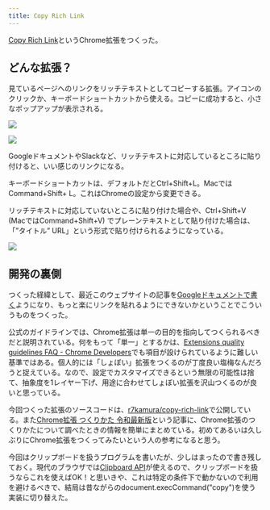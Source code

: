 ```yaml
---
title: Copy Rich Link
---
```

[Copy Rich Link](https://chrome.google.com/webstore/detail/copy-rich-link/hikiamlgpdcabppakpmemaofmkgknpea)というChrome拡張をつくった。

どんな拡張？
------

見ているページへのリンクをリッチテキストとしてコピーする拡張。アイコンのクリックか、キーボードショートカットから使える。コピーに成功すると、小さなポップアップが表示される。

![](https://lh4.googleusercontent.com/H9OYtNY2veHNJV9iNa9lIqym2G_NayMfcGMSpqHTVSL8UzMo3f-DGgPbTr9YAxD0I-gNoVWz2bF-uP4_5CSErfFZY8tTlPwvcpGwUoqqimM2gyuOuwMZF1zbIBmpkgtvtYN3Jg0MYcEiO7nbnz-LonMUobM1LvfpNytjWTRy8eugxzcVlX8eTvlpQBQE)

![](https://lh4.googleusercontent.com/i4HLv06ZoCMJf1qXZZAdrwjKF15B3V3MiEigHFGIgz0SdKYIV7L-5uvwrf0LwSCpWJjZ_4PCUGnZnAB81vPx2gdyOzufMw5ZWzKneM2GRB2EgC7UYN6asHJxZjY-6mYU3b_2nQG_LOnPRcM2x_Hkrse2pK9WDswQcTJFBdpL4l34WtFB1LDzLZFwC_CL)

GoogleドキュメントやSlackなど、リッチテキストに対応しているところに貼り付けると、いい感じのリンクになる。

キーボードショートカットは、デフォルトだとCtrl+Shift+L。MacではCommand+Shift+ L。これはChromeの設定から変更できる。

リッチテキストに対応していないところに貼り付けた場合や、Ctrl+Shift+V (MacではCommand+Shift+V) でプレーンテキストとして貼り付けた場合は、「”タイトル” URL」という形式で貼り付けられるようになっている。

![](https://lh6.googleusercontent.com/ZksmAyASkUGKL9UUZDwNKQAs50vjjGzb6-PkWlSCEP0QbV3V4JO5wjN47_btyjiV_DacSr42HX20WEaJpCIYT1oNZdfcAvxYnHc9r91GGNA8ht91WfaoxlgrqCec_N_CzHbjDLmMa2_-HQIfYqXktmTSRArMwmQFkVyzILxx1nNy2N6GjEPNJzcdCLEs)

開発の裏側
-----

つくった経緯として、最近このウェブサイトの記事を[Googleドキュメントで書く](https://r7kamura.com/articles/2022-05-04-diary)ようになり、もっと楽にリンクを貼れるようにできないかということでこういうものをつくった。

公式のガイドラインでは、Chrome拡張は単一の目的を指向してつくられるべきだと説明されている。何をもって「単一」とするかは、[Extensions quality guidelines FAQ - Chrome Developers](https://developer.chrome.com/docs/extensions/mv3/single_purpose/#one)でも項目が設けられているように難しい基準ではある。個人的には「しょぼい」拡張をつくるのが丁度良い塩梅なんだろうと捉えている。なので、設定でカスタマイズできるという無限の可能性は捨て、抽象度を1レイヤー下げ、用途に合わせてしょぼい拡張を沢山つくるのが良いと思っている。

今回つくった拡張のソースコードは、[r7kamura/copy-rich-link](https://github.com/r7kamura/copy-rich-link)で公開している。また[Chrome拡張 つくりかた 令和最新版](https://r7kamura.com/articles/2022-05-07-chrome-extension-dev-2022)という記事に、Chrome拡張のつくりかたについて調べたときの情報を簡単にまとめている。初めてあるいは久しぶりにChrome拡張をつくってみたいという人の参考になると思う。

今回はクリップボードを扱うプログラムを書いたが、少しはまったので書き残しておく。現代のブラウザでは[Clipboard API](https://developer.mozilla.org/ja/docs/Web/API/Clipboard)が使えるので、クリップボードを扱うならこれを使えばOK！と思いきや、これは特定の条件下で動かないので利用を避けるべきで、結局は昔ながらのdocument.execCommand("copy")を使う実装に切り替えた。

